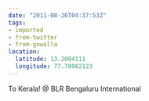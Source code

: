 ```yaml
---
date: "2011-08-26T04:37:53Z"
tags:
- imported
- from-twitter
- from-gowalla
location:
  latitude: 13.2004111
  longitude: 77.70982123
---
```

To Kerala! @ BLR Bengaluru International
